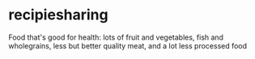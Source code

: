 # recipiesharing
Food that's good for health: lots of fruit and vegetables, fish and wholegrains, less but better quality meat, and a lot less processed food
